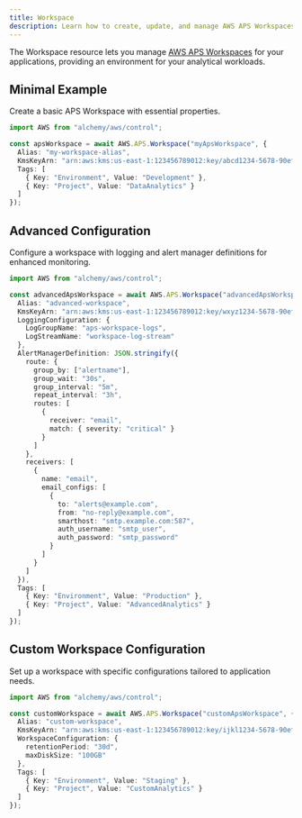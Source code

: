 ```yaml
---
title: Workspace
description: Learn how to create, update, and manage AWS APS Workspaces using Alchemy Cloud Control.
---
```


The Workspace resource lets you manage [AWS APS Workspaces](https://docs.aws.amazon.com/aps/latest/userguide/) for your applications, providing an environment for your analytical workloads.

## Minimal Example

Create a basic APS Workspace with essential properties.

```ts
import AWS from "alchemy/aws/control";

const apsWorkspace = await AWS.APS.Workspace("myApsWorkspace", {
  Alias: "my-workspace-alias",
  KmsKeyArn: "arn:aws:kms:us-east-1:123456789012:key/abcd1234-5678-90ef-ghij-klmnopqrstuv",
  Tags: [
    { Key: "Environment", Value: "Development" },
    { Key: "Project", Value: "DataAnalytics" }
  ]
});
```

## Advanced Configuration

Configure a workspace with logging and alert manager definitions for enhanced monitoring.

```ts
import AWS from "alchemy/aws/control";

const advancedApsWorkspace = await AWS.APS.Workspace("advancedApsWorkspace", {
  Alias: "advanced-workspace",
  KmsKeyArn: "arn:aws:kms:us-east-1:123456789012:key/wxyz1234-5678-90ef-ghij-klmnopqrstuv",
  LoggingConfiguration: {
    LogGroupName: "aps-workspace-logs",
    LogStreamName: "workspace-log-stream"
  },
  AlertManagerDefinition: JSON.stringify({
    route: {
      group_by: ["alertname"],
      group_wait: "30s",
      group_interval: "5m",
      repeat_interval: "3h",
      routes: [
        {
          receiver: "email",
          match: { severity: "critical" }
        }
      ]
    },
    receivers: [
      {
        name: "email",
        email_configs: [
          {
            to: "alerts@example.com",
            from: "no-reply@example.com",
            smarthost: "smtp.example.com:587",
            auth_username: "smtp_user",
            auth_password: "smtp_password"
          }
        ]
      }
    ]
  }),
  Tags: [
    { Key: "Environment", Value: "Production" },
    { Key: "Project", Value: "AdvancedAnalytics" }
  ]
});
```

## Custom Workspace Configuration

Set up a workspace with specific configurations tailored to application needs.

```ts
import AWS from "alchemy/aws/control";

const customWorkspace = await AWS.APS.Workspace("customApsWorkspace", {
  Alias: "custom-workspace",
  KmsKeyArn: "arn:aws:kms:us-east-1:123456789012:key/ijkl1234-5678-90ef-ghij-klmnopqrstuv",
  WorkspaceConfiguration: {
    retentionPeriod: "30d",
    maxDiskSize: "100GB"
  },
  Tags: [
    { Key: "Environment", Value: "Staging" },
    { Key: "Project", Value: "CustomAnalytics" }
  ]
});
```